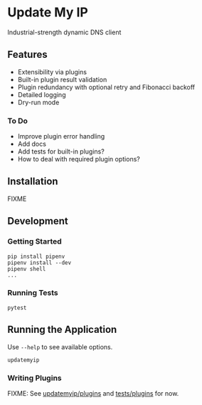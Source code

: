 # Update My IP

Industrial-strength dynamic DNS client

## Features

- Extensibility via plugins
- Built-in plugin result validation
- Plugin redundancy with optional retry and Fibonacci backoff
- Detailed logging
- Dry-run mode

### To Do

- Improve plugin error handling
- Add docs
- Add tests for built-in plugins?
- How to deal with required plugin options?

## Installation

FIXME

## Development

### Getting Started

    pip install pipenv
    pipenv install --dev
    pipenv shell
    ...

### Running Tests

    pytest

## Running the Application

Use `--help` to see available options.

    updatemyip

### Writing Plugins

FIXME: See [updatemyip/plugins](updatemyip/plugins) and [tests/plugins](tests/plugins) for now.
